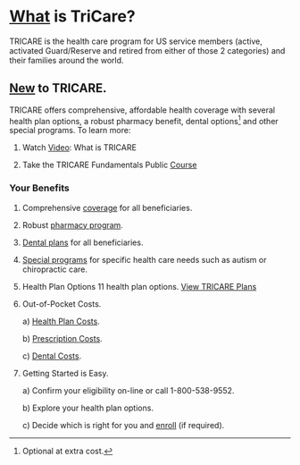 # [What](www.tricare.mil/welcome/about.aspx) is TriCare?

TRICARE is the health care program for US service members (active,
activated Guard/Reserve and retired from either of those 2 categories)
and their families around the world.

## [New](http://www.tricare.mil/Welcome/About/New.aspx) to TRICARE.

TRICARE offers comprehensive, affordable health coverage with several
health plan options, a robust pharmacy benefit, dental options[^dental_options] and
other special programs. To learn more:

1. Watch [Video](http://www.youtube.com/watch?v=8d06l9DAe_s&feature=c4-overview-vl&list=PLxyTToD6yJ7FGlBi2vCf2fMrhDtoKXyFt): What is TRICARE

1. Take the TRICARE Fundamentals Public [Course](http://tricare.mil/tricareu/PublicCourses.aspx)

### Your Benefits

1. Comprehensive [coverage](http://tricare.mil/CoveredServices/SeeWhatsCovered.aspx) for all beneficiaries.
1. Robust [pharmacy program](http://tricare.mil/Pharmacy.aspx).
1. [Dental plans](http://tricare.mil/Dental.aspx) for all beneficiaries.
1. [Special programs](http://tricare.mil/Welcome/SpecialPrograms.aspx) for specific health care needs such as autism or chiropractic care.
1. Health Plan Options
    11 health plan options. [View TRICARE Plans](http://tricare.mil/Welcome/Plans.aspx)

1. Out-of-Pocket Costs.

   a) [Health Plan Costs](http://tricare.mil/Costs/HealthPlanCosts.aspx).

   b) [Prescription Costs](http://tricare.mil/Costs/PrescriptionCosts.aspx).

   c) [Dental Costs](http://tricare.mil/Costs/DentalCosts.aspx).

1. Getting Started is Easy.

   a) Confirm your eligibility on-line or call 1-800-538-9552.

   b) Explore your health plan options.

   c) Decide which is right for you and [enroll](http://tricare.mil/Welcome/Enroll.aspx) (if required).


[^dental_options]: Optional at extra cost.

